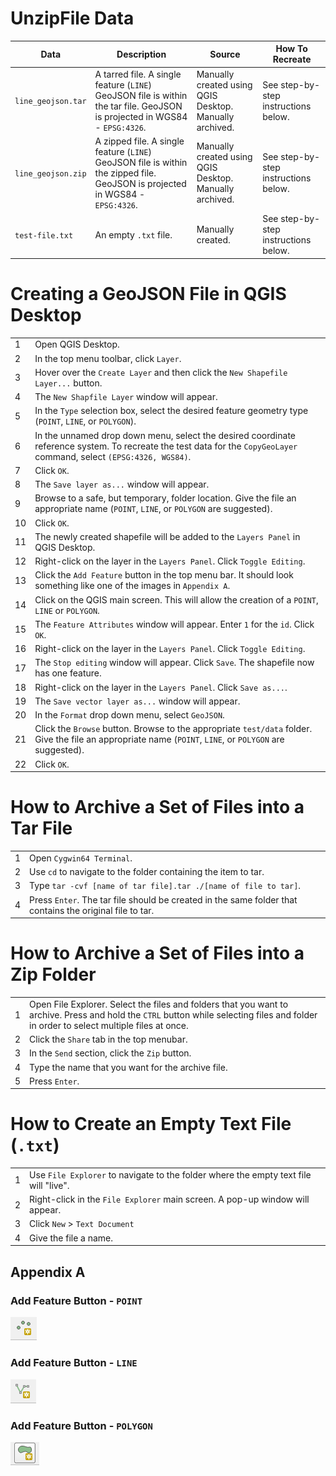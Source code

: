 # UnzipFile Data

|Data|Description|Source|How To Recreate|
|---|-----|-----|----|
|`line_geojson.tar`|A tarred file. A single feature (`LINE`) GeoJSON file is within the tar file. GeoJSON is projected in WGS84 - `EPSG:4326`. |Manually created using QGIS Desktop. Manually archived.| See step-by-step instructions below.|
|`line_geojson.zip`|A zipped file. A single feature (`LINE`) GeoJSON file is within the zipped file. GeoJSON is projected in WGS84 - `EPSG:4326`. |Manually created using QGIS Desktop. Manually archived.| See step-by-step instructions below.|
|`test-file.txt`|An empty `.txt` file.|Manually created.| See step-by-step instructions below.|

# Creating a GeoJSON File in QGIS Desktop

| |		|
|-|----|
|1|Open QGIS Desktop.|
|2|In the top menu toolbar, click `Layer`.|
|3|Hover over the `Create Layer` and then click the `New Shapefile Layer...` button.|
|4|The `New Shapfile Layer` window will appear.|
|5|In the `Type` selection box, select the desired feature geometry type (`POINT`, `LINE`, or `POLYGON`).|
|6|In the unnamed drop down menu, select the desired coordinate reference system. To recreate the test data for the `CopyGeoLayer` command, select `(EPSG:4326, WGS84)`. |
|7|Click `OK`.|
|8|The `Save layer as...` window will appear.|
|9|Browse to a safe, but temporary, folder location. Give the file an appropriate name (`POINT`, `LINE`, or `POLYGON` are suggested). 
|10| Click `OK`.|
|11|The newly created shapefile will be added to the `Layers Panel` in QGIS Desktop.|
|12|Right-click on the layer in the `Layers Panel`. Click `Toggle Editing`.|
|13|Click the `Add Feature` button in the top menu bar. It should look something like one of the images in `Appendix A`.|
|14|Click on the QGIS main screen. This will allow the creation of a `POINT`, `LINE` or `POLYGON`.|
|15|The `Feature Attributes` window will appear. Enter `1` for the `id`. Click `OK`.|
|16|Right-click on the layer in the `Layers Panel`. Click `Toggle Editing`.|
|17|The `Stop editing` window will appear. Click `Save`. The shapefile now has one feature.|
|18|Right-click on the layer in the `Layers Panel`. Click `Save as...`.|
|19|The `Save vector layer as...` window will appear.|
|20|In the `Format` drop down menu, select `GeoJSON`.|
|21|Click the `Browse` button. Browse to the appropriate `test/data` folder.  Give the file an appropriate name (`POINT`, `LINE`, or `POLYGON` are suggested).|
|22|Click `OK`.|

# How to Archive a Set of Files into a Tar File

|||
|-|-|
|1|Open `Cygwin64 Terminal`.|
|2|Use `cd` to navigate to the folder containing the item to tar.|
|3|Type `tar -cvf [name of tar file].tar ./[name of file to tar]`.|
|4|Press `Enter`. The tar file should be created in the same folder that contains the original file to tar.|


# How to Archive a Set of Files into a Zip Folder

| |		|
|-|----|
|1|Open File Explorer. Select the files and folders that you want to archive. Press and hold the `CTRL` button while selecting files and folder in order to select multiple files at once.|
|2|Click the `Share` tab in the top menubar.|
|3|In the `Send` section, click the `Zip` button.|
|4|Type the name that you want for the archive file.|
|5|Press `Enter`.|

# How to Create an Empty Text File (`.txt`)
|||
|-|----|
|1|Use `File Explorer` to navigate to the folder where the empty text file will "live".|
|2|Right-click in the `File Explorer` main screen. A pop-up window will appear.|
|3|Click `New` > `Text Document`|
|4|Give the file a name.|


## Appendix A

### Add Feature Button - `POINT`
![QGIS-AddFeature-Point](../../../images/QGIS-AddFeature-Point.PNG)
### Add Feature Button - `LINE`
![QGIS-AddFeature-Line](../../../images/QGIS-AddFeature-Line.PNG)
### Add Feature Button - `POLYGON`
![QGIS-AddFeature-Polygon](../../../images/QGIS-AddFeature-Polygon.PNG)